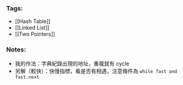 ### Tags:
- [[Hash Table]]
- [[Linked List]]
- [[Two Pointers]]
### Notes:
 - 我的作法：字典紀錄出現的地址，重複就有 cycle
 - 另解（較快）：快慢指標，看是否有相遇，注意條件為 `while fast and fast.next`

